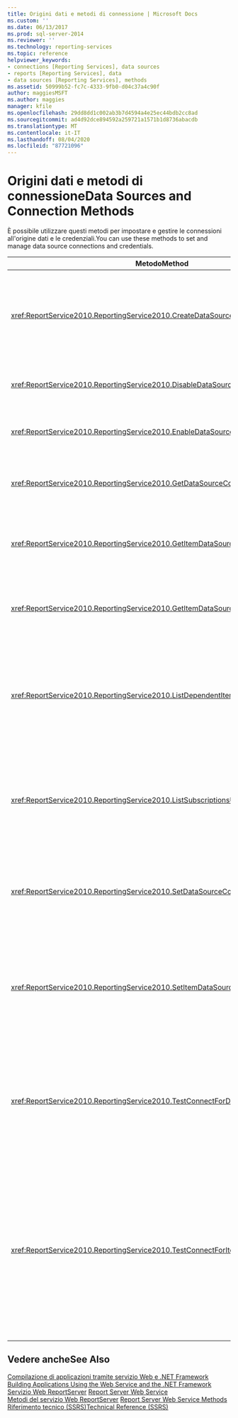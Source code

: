 ```yaml
---
title: Origini dati e metodi di connessione | Microsoft Docs
ms.custom: ''
ms.date: 06/13/2017
ms.prod: sql-server-2014
ms.reviewer: ''
ms.technology: reporting-services
ms.topic: reference
helpviewer_keywords:
- connections [Reporting Services], data sources
- reports [Reporting Services], data
- data sources [Reporting Services], methods
ms.assetid: 50999b52-fc7c-4333-9fb0-d04c37a4c90f
author: maggiesMSFT
ms.author: maggies
manager: kfile
ms.openlocfilehash: 29dd8dd1c002ab3b7d4594a4e25ec44bdb2cc8ad
ms.sourcegitcommit: ad4d92dce894592a259721a1571b1d8736abacdb
ms.translationtype: MT
ms.contentlocale: it-IT
ms.lasthandoff: 08/04/2020
ms.locfileid: "87721096"
---
```

# <a name="data-sources-and-connection-methods"></a><span data-ttu-id="86b0a-102">Origini dati e metodi di connessione</span><span class="sxs-lookup"><span data-stu-id="86b0a-102">Data Sources and Connection Methods</span></span>
  <span data-ttu-id="86b0a-103">È possibile utilizzare questi metodi per impostare e gestire le connessioni all'origine dati e le credenziali.</span><span class="sxs-lookup"><span data-stu-id="86b0a-103">You can use these methods to set and manage data source connections and credentials.</span></span>  
  
|<span data-ttu-id="86b0a-104">Metodo</span><span class="sxs-lookup"><span data-stu-id="86b0a-104">Method</span></span>|<span data-ttu-id="86b0a-105">Azione</span><span class="sxs-lookup"><span data-stu-id="86b0a-105">Action</span></span>|  
|------------|------------|  
|<xref:ReportService2010.ReportingService2010.CreateDataSource%2A>|<span data-ttu-id="86b0a-106">Crea una nuova origine dati nel database del server di report o in una raccolta di SharePoint.</span><span class="sxs-lookup"><span data-stu-id="86b0a-106">Creates a new data source in the report server database or SharePoint library.</span></span>|  
|<xref:ReportService2010.ReportingService2010.DisableDataSource%2A>|<span data-ttu-id="86b0a-107">Disabilita un'origine dati abilitata.</span><span class="sxs-lookup"><span data-stu-id="86b0a-107">Disables a data source that is enabled.</span></span>|  
|<xref:ReportService2010.ReportingService2010.EnableDataSource%2A>|<span data-ttu-id="86b0a-108">Abilita un'origine dati disabilitata.</span><span class="sxs-lookup"><span data-stu-id="86b0a-108">Enables a data source that is disabled.</span></span>|  
|<xref:ReportService2010.ReportingService2010.GetDataSourceContents%2A>|<span data-ttu-id="86b0a-109">Restituisce i contenuti di un'origine dati.</span><span class="sxs-lookup"><span data-stu-id="86b0a-109">Returns the contents of a data source.</span></span>|  
|<xref:ReportService2010.ReportingService2010.GetItemDataSourcePrompts%2A>|<span data-ttu-id="86b0a-110">Ottiene i prompt dell'origine dati per un elemento specificato.</span><span class="sxs-lookup"><span data-stu-id="86b0a-110">Gets the data source prompts for a specified item.</span></span>|  
|<xref:ReportService2010.ReportingService2010.GetItemDataSources%2A>|<span data-ttu-id="86b0a-111">Restituisce le origini dati per un elemento del catalogo.</span><span class="sxs-lookup"><span data-stu-id="86b0a-111">Returns the data sources for an item in the catalog.</span></span>|  
|<xref:ReportService2010.ReportingService2010.ListDependentItems%2A>|<span data-ttu-id="86b0a-112">Restituisce un elenco di elementi del catalogo che fanno riferimento a un elemento del catalogo specificato.</span><span class="sxs-lookup"><span data-stu-id="86b0a-112">Returns a list of catalog items that reference a specified catalog item.</span></span>|  
|<xref:ReportService2010.ReportingService2010.ListSubscriptionsUsingDataSource%2A>|<span data-ttu-id="86b0a-113">Restituisce un elenco di sottoscrizioni associate a un'origine dati specifica.</span><span class="sxs-lookup"><span data-stu-id="86b0a-113">Returns a list of subscriptions that are associated with a given data source.</span></span>|  
|<xref:ReportService2010.ReportingService2010.SetDataSourceContents%2A>|<span data-ttu-id="86b0a-114">Imposta le proprietà di connessione associate al un'origine dati.</span><span class="sxs-lookup"><span data-stu-id="86b0a-114">Sets the connection properties that are associated with a data source.</span></span>|  
|<xref:ReportService2010.ReportingService2010.SetItemDataSources%2A>|<span data-ttu-id="86b0a-115">Imposta le origini dati per un elemento in un database del server di report o in una raccolta di SharePoint.</span><span class="sxs-lookup"><span data-stu-id="86b0a-115">Sets the data sources for an item in a report server database or SharePoint library.</span></span>|  
|<xref:ReportService2010.ReportingService2010.TestConnectForDataSourceDefinition%2A>|<span data-ttu-id="86b0a-116">Esegue il test di una connessione per un'origine dati.</span><span class="sxs-lookup"><span data-stu-id="86b0a-116">Tests the connection for a data source.</span></span> <span data-ttu-id="86b0a-117">Questo metodo supporta il test diretto dell'origine dati.</span><span class="sxs-lookup"><span data-stu-id="86b0a-117">This method supports the direct testing of the data source.</span></span>|  
|<xref:ReportService2010.ReportingService2010.TestConnectForItemDataSource%2A>|<span data-ttu-id="86b0a-118">Esegue il test di una connessione per un'origine dati.</span><span class="sxs-lookup"><span data-stu-id="86b0a-118">Tests the connection for a data source.</span></span> <span data-ttu-id="86b0a-119">Questo metodo supporta il test di origini dati pubblicate utilizzate da report o modelli e origini dati condivise.</span><span class="sxs-lookup"><span data-stu-id="86b0a-119">This method supports the testing of published data sources that are used by reports or models and shared data sources.</span></span>|  
  
## <a name="see-also"></a><span data-ttu-id="86b0a-120">Vedere anche</span><span class="sxs-lookup"><span data-stu-id="86b0a-120">See Also</span></span>  
 <span data-ttu-id="86b0a-121">[Compilazione di applicazioni tramite servizio Web e .NET Framework](../net-framework/building-applications-using-the-web-service-and-the-net-framework.md) </span><span class="sxs-lookup"><span data-stu-id="86b0a-121">[Building Applications Using the Web Service and the .NET Framework](../net-framework/building-applications-using-the-web-service-and-the-net-framework.md) </span></span>  
 <span data-ttu-id="86b0a-122">[Servizio Web ReportServer](../report-server-web-service.md) </span><span class="sxs-lookup"><span data-stu-id="86b0a-122">[Report Server Web Service](../report-server-web-service.md) </span></span>  
 <span data-ttu-id="86b0a-123">[Metodi del servizio Web ReportServer](report-server-web-service-methods.md) </span><span class="sxs-lookup"><span data-stu-id="86b0a-123">[Report Server Web Service Methods](report-server-web-service-methods.md) </span></span>  
 [<span data-ttu-id="86b0a-124">Riferimento tecnico &#40;SSRS&#41;</span><span class="sxs-lookup"><span data-stu-id="86b0a-124">Technical Reference &#40;SSRS&#41;</span></span>](../../technical-reference-ssrs.md)  
  
  
